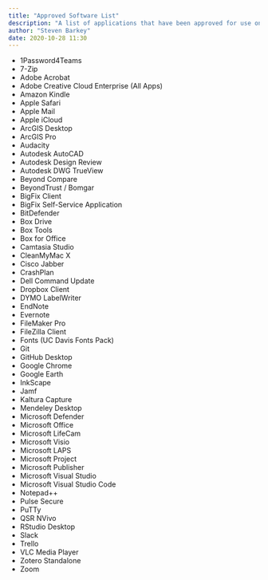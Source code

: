 ```yaml
---
title: "Approved Software List"
description: "A list of applications that have been approved for use on Dean's Office devices. Installation of other software is at the discretion of the Director of Information Technology for the purpose of maintaining system stability, security, and legal compliance."
author: "Steven Barkey"
date: 2020-10-28 11:30
---
```


<ul>
	<li>1Password4Teams</li>
	<li>7-Zip</li>
	<li>Adobe Acrobat</li>
	<li>Adobe Creative Cloud Enterprise (All Apps)</li>
	<li>Amazon Kindle</li>
	<li>Apple Safari</li>
	<li>Apple Mail</li>
	<li>Apple iCloud</li>
	<li>ArcGIS Desktop</li>
	<li>ArcGIS Pro</li>
	<li>Audacity</li>
	<li>Autodesk AutoCAD</li>
	<li>Autodesk Design Review</li>
	<li>Autodesk DWG TrueView</li>
	<li>Beyond Compare</li>
	<li>BeyondTrust / Bomgar</li>
	<li>BigFix Client</li>
	<li>BigFix Self-Service Application</li>
	<li>BitDefender</li>
	<li>Box Drive</li>
	<li>Box Tools</li>
	<li>Box for Office</li>
	<li>Camtasia Studio</li>
	<li>CleanMyMac X</li>
	<li>Cisco Jabber</li>
	<li>CrashPlan</li>
	<li>Dell Command Update</li>
	<li>Dropbox Client</li>
	<li>DYMO LabelWriter</li>
	<li>EndNote</li>
	<li>Evernote</li>
	<li>FileMaker Pro</li>
	<li>FileZilla Client</li>
	<li>Fonts (UC Davis Fonts Pack)</li>
	<li>Git</li>
	<li>GitHub Desktop</li>
	<li>Google Chrome</li>
	<li>Google Earth</li>
	<li>InkScape</li>
	<li>Jamf</li>
	<li>Kaltura Capture</li>
	<li>Mendeley Desktop</li>
	<li>Microsoft Defender</li>
	<li>Microsoft Office</li>
	<li>Microsoft LifeCam</li>
	<li>Microsoft Visio</li>
	<li>Microsoft LAPS</li>
	<li>Microsoft Project</li>
	<li>Microsoft Publisher</li>
	<li>Microsoft Visual Studio</li>
	<li>Microsoft Visual Studio Code</li>
	<li>Notepad++</li>
	<li>Pulse Secure</li>
	<li>PuTTy</li>
	<li>QSR NVivo</li>
	<li>RStudio Desktop</li>
	<li>Slack</li>
	<li>Trello</li>
	<li>VLC Media Player</li>
	<li>Zotero Standalone</li>
	<li>Zoom</li>
</ul>
